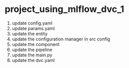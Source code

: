 # project_using_mlflow_dvc_1

1. update config.yaml
2. update params.yaml
3. update the entity
4. update the configuration manager in src config
5. update the component 
6. update the pipeline
7. update the main.py
8. update the dvc.yaml
